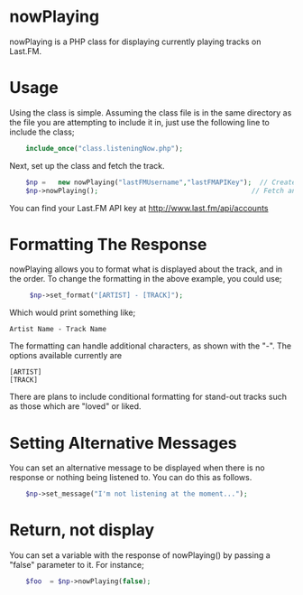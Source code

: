 nowPlaying
==========

nowPlaying is a PHP class for displaying currently playing tracks on Last.FM.

Usage
=======
Using the class is simple. Assuming the class file is in the same directory as the file you are attempting to include it in,
just use the following line to include the class;

```php
    include_once("class.listeningNow.php");
```

Next, set up the class and fetch the track.

```php
    $np	=	new nowPlaying("lastFMUsername","lastFMAPIKey");  // Create the object and instantiate the class
    $np->nowPlaying();                                      // Fetch and display the currently playing track.
```

You can find your Last.FM API key at http://www.last.fm/api/accounts
    
Formatting The Response
=======

nowPlaying allows you to format what is displayed about the track, and in the order. To change the formatting in the 
above example, you could use;

```php
     $np->set_format("[ARTIST] - [TRACK]");
```     
     
Which would print something like;

    Artist Name - Track Name
    
The formatting can handle additional characters, as shown with the "-". The options available currently are

    [ARTIST]
    [TRACK]
    
There are plans to include conditional formatting for stand-out tracks such as those which are "loved" or liked.

Setting Alternative Messages
=========
You can set an alternative message to be displayed when there is no response or nothing being listened to. You can do this
as follows.

```php
    $np->set_message("I'm not listening at the moment...");
```

Return, not display
=======
You can set a variable with the response of nowPlaying() by passing a "false" parameter to it. For instance;

```php
    $foo  = $np->nowPlaying(false); 
```
